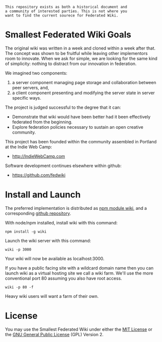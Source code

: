 ```
This repository exists as both a historical document and 
a community of interested parties. This is not where you
want to find the current sourece for Federated Wiki.
```


Smallest Federated Wiki Goals
=============================

The original wiki was written in a week and cloned within a week after that.
The concept was shown to be fruitful while leaving other implementors room to innovate.
When we ask for simple, we are looking for the same kind of simplicity: nothing to distract from our innovation in federation.

We imagined two components:

1. a server component managing page storage and collaboration between peer servers, and,
2. a client component presenting and modifying the server state in server specific ways.

The project is judged successful to the degree that it can:

* Demonstrate that wiki would have been better had it been effectively federated from the beginning.
* Explore federation policies necessary to sustain an open creative community.

This project has been founded within the community assembled in Portland at the Indie Web Camp:

* http://IndieWebCamp.com

Software development continues elsewhere within github:

* https://github.com/fedwiki


Install and Launch
==================

The preferred implementation is distributed as [npm module wiki](https://npmjs.org/package/wiki),
and a corresponding [github repository](https://github.com/fedwiki/wiki-node).

With node/npm installed, install wiki with this command:

    npm install -g wiki

Launch the wiki server with this command:

    wiki -p 3000

Your wiki will now be available as localhost:3000.

If you have a public facing site with a wildcard domain name then you can launch wiki as a virtual hosting site
we call a wiki farm. We'll use the more conventional port 80 assuming you also have root access.

    wiki -p 80 -f

Heavy wiki users will want a farm of their own.

License
=======

You may use the Smallest Federated Wiki under either the
[MIT License](https://github.com/WardCunningham/Smallest-Federated-Wiki/blob/master/mit-license.txt) or the
[GNU General Public License](https://github.com/WardCunningham/Smallest-Federated-Wiki/blob/master/gpl-license.txt) (GPL) Version 2.

